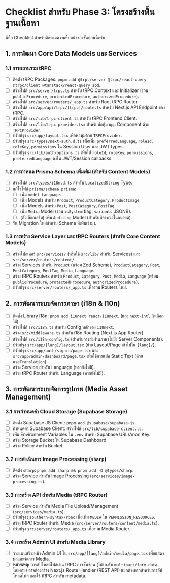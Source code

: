 # Checklist สำหรับ Phase 3: โครงสร้างพื้นฐานเนื้อหา

นี่คือ Checklist สำหรับติดตามความคืบหน้าของขั้นตอนนี้ครับ

## 1. การพัฒนา Core Data Models และ Services

### 1.1 การผสานรวม tRPC

- [ ] ติดตั้ง tRPC Packages: `pnpm add @trpc/server @trpc/react-query @trpc/client @tanstack/react-query zod`.
- [ ] สร้างไฟล์ `src/server/trpc.ts` สำหรับ tRPC Context และ Initializer (รวม `publicProcedure`, `protectedProcedure`, `authorizedProcedure`).
- [ ] สร้างไฟล์ `src/server/routers/_app.ts` สำหรับ Root tRPC Router.
- [ ] สร้างไฟล์ `src/app/api/trpc/[trpc]/route.ts` สำหรับ Next.js API Endpoint ของ tRPC.
- [ ] สร้างไฟล์ `src/lib/trpc-client.ts` สำหรับ tRPC Frontend Client.
- [ ] สร้างไฟล์ `src/lib/trpc-provider.tsx` สำหรับห่อหุ้ม `App` Component ด้วย `TRPCProvider`.
- [ ] ปรับปรุง `src/app/layout.tsx` เพื่อห่อหุ้มด้วย `TRPCProvider`.
- [ ] ปรับปรุง `src/types/next-auth.d.ts` เพื่อเพิ่ม `preferredLanguage`, `roleId`, `roleKey`, `permissions` ใน Session User และ JWT types.
- [ ] ปรับปรุง `src/lib/auth/options.ts` เพื่อใส่ `roleId`, `roleKey`, `permissions`, `preferredLanguage` ลงใน JWT/Session callbacks.

### 1.2 การกำหนด Prisma Schema เพิ่มเติม (สำหรับ Content Models)

- [ ] สร้างไฟล์ `src/types/i18n.d.ts` สำหรับ `LocalizedString` Type.
- [ ] แก้ไขไฟล์ `prisma/schema.prisma`:
  - [ ] เพิ่ม `model Language`.
  - [ ] เพิ่ม Models สำหรับ `Product`, `ProductCategory`, `ProductImage`.
  - [ ] เพิ่ม Models สำหรับ `Post`, `PostCategory`, `PostTag`.
  - [ ] เพิ่ม `Media` Model (รวม `isSystem` flag, `variants` JSONB).
  - [ ] (ตัวเลือกเสริม) เพิ่ม `AuditLog` Model (สำหรับพิจารณาในอนาคต).
- [ ] รัน Migration ใหม่สำหรับ Schema ที่เพิ่มเข้ามา.

### 1.3 การสร้าง Service Layer และ tRPC Routers (สำหรับ Core Content Models)

- [ ] สร้างโฟลเดอร์ `src/services/` (หรือใช้ `src/lib/` สำหรับ Services) และ `src/server/routers/content/`.
- [ ] สร้าง Services สำหรับ `Product` (พร้อม Zod Schema), `ProductCategory`, `Post`, `PostCategory`, `PostTag`, `Media`, `Language`.
- [ ] สร้าง tRPC Routers สำหรับ `Product`, `Category`, `Post`, `Media`, `Language` (พร้อม `publicProcedure`, `protectedProcedure`, `authorizedProcedure`).
- [ ] ปรับปรุง `src/server/routers/_app.ts` เพื่อรวม Routers ใหม่.

## 2. การพัฒนาระบบจัดการภาษา (i18n & l10n)

- [ ] ติดตั้ง Library i18n: `pnpm add i18next react-i18next`. (และ `next-intl` ถ้าเลือกใช้)
- [ ] สร้างไฟล์ `src/i18n.ts` สำหรับ Config หลักของ `i18next`.
- [ ] สร้าง `src/middleware.ts` สำหรับ i18n Routing (Next.js App Router).
- [ ] สร้างไฟล์ `src/i18n-config.ts` (สำหรับการส่งผ่านภาษาไปยัง Server Components).
- [ ] ปรับปรุง `src/app/[lang]/layout.tsx` (ย้าย Layout/Page เข้าไปใน `[lang]/`).
- [ ] ปรับปรุง `src/app/auth/signin/page.tsx` และ `src/app/admin/dashboard/page.tsx` เพื่อใช้การแปล Static Text (ด้วย `useTranslation`).
- [ ] สร้าง Service สำหรับ Language (หากยังไม่มี).
- [ ] สร้าง tRPC Router สำหรับ Language (หากยังไม่มี).

## 3. การพัฒนาระบบจัดการรูปภาพ (Media Asset Management)

### 3.1 การกำหนดค่า Cloud Storage (Supabase Storage)

- [ ] ติดตั้ง Supabase JS Client: `pnpm add @supabase/supabase-js`.
- [ ] กำหนดค่า Supabase Client: สร้างไฟล์ `src/lib/supabase-client.ts`.
- [ ] เพิ่ม Environment Variables ใน `.env` สำหรับ Supabase URL/Anon Key.
- [ ] สร้าง Storage Bucket ใน Supabase Dashboard.
- [ ] สร้าง Policy สำหรับ Bucket.

### 3.2 การดำเนินการ Image Processing (`sharp`)

- [ ] ติดตั้ง `sharp`: `pnpm add sharp && pnpm add -D @types/sharp`.
- [ ] สร้าง Service สำหรับ Image Processing (`src/services/image-processing.ts`).

### 3.3 การสร้าง API สำหรับ Media (tRPC Router)

- [ ] สร้าง Service สำหรับ Media File Upload/Management (`src/services/media.ts`).
- [ ] ปรับปรุง `@southern-syntax/rbac` เพื่อเพิ่ม `MEDIA` ใน `PERMISSION_RESOURCES`.
- [ ] สร้าง tRPC Router สำหรับ Media (`src/server/routers/content/media.ts`).
- [ ] ปรับปรุง `src/server/routers/_app.ts` เพื่อรวม Media Router.

### 3.4 การสร้าง Admin UI สำหรับ Media Library

- [ ] วางแผนสร้างหน้า Admin UI ใน `src/app/[lang]/admin/media/page.tsx` เพื่อแสดงผลและจัดการ Media.
- [ ] **หมายเหตุ:** การอัปโหลดไฟล์ผ่าน tRPC อาจซับซ้อน (ไม่รองรับ `multipart/form-data` โดยตรง) อาจต้องสร้าง Next.js Route Handler (REST API) แยกต่างหากสำหรับการอัปโหลดไฟล์ และใช้ tRPC สำหรับ metadata.
